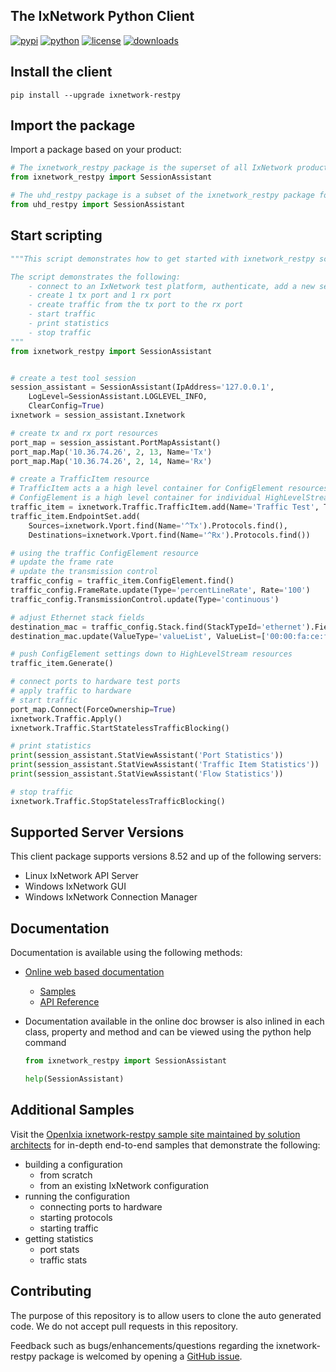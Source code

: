 ## The IxNetwork Python Client 

[![pypi](https://img.shields.io/pypi/v/ixnetwork-restpy.svg)](https://pypi.org/project/ixnetwork-restpy)
[![python](https://img.shields.io/pypi/pyversions/ixnetwork-restpy.svg)](https://pypi.python.org/pypi/ixnetwork-restpy)
[![license](https://img.shields.io/badge/license-MIT-green.svg)](https://en.wikipedia.org/wiki/MIT_License)
[![downloads](https://pepy.tech/badge/ixnetwork-restpy)](https://pepy.tech/project/ixnetwork-restpy)


## Install the client
```
pip install --upgrade ixnetwork-restpy
```


## Import the package
Import a package based on your product:
```python
# The ixnetwork_restpy package is the superset of all IxNetwork products
from ixnetwork_restpy import SessionAssistant
```
```python
# The uhd_restpy package is a subset of the ixnetwork_restpy package for the UHD appliance
from uhd_restpy import SessionAssistant
```


## Start scripting
```python
"""This script demonstrates how to get started with ixnetwork_restpy scripting.

The script demonstrates the following:
    - connect to an IxNetwork test platform, authenticate, add a new session and clear the config
    - create 1 tx port and 1 rx port
    - create traffic from the tx port to the rx port
    - start traffic
    - print statistics
    - stop traffic
"""
from ixnetwork_restpy import SessionAssistant


# create a test tool session
session_assistant = SessionAssistant(IpAddress='127.0.0.1', 
    LogLevel=SessionAssistant.LOGLEVEL_INFO, 
    ClearConfig=True)
ixnetwork = session_assistant.Ixnetwork

# create tx and rx port resources
port_map = session_assistant.PortMapAssistant()
port_map.Map('10.36.74.26', 2, 13, Name='Tx')
port_map.Map('10.36.74.26', 2, 14, Name='Rx')

# create a TrafficItem resource
# TrafficItem acts a a high level container for ConfigElement resources
# ConfigElement is a high level container for individual HighLevelStream resources
traffic_item = ixnetwork.Traffic.TrafficItem.add(Name='Traffic Test', TrafficType='raw')
traffic_item.EndpointSet.add(
    Sources=ixnetwork.Vport.find(Name='^Tx').Protocols.find(), 
    Destinations=ixnetwork.Vport.find(Name='^Rx').Protocols.find())

# using the traffic ConfigElement resource
# update the frame rate
# update the transmission control
traffic_config = traffic_item.ConfigElement.find()
traffic_config.FrameRate.update(Type='percentLineRate', Rate='100')
traffic_config.TransmissionControl.update(Type='continuous')

# adjust Ethernet stack fields
destination_mac = traffic_config.Stack.find(StackTypeId='ethernet').Field.find(FieldTypeId='ethernet.header.destinationAddress')
destination_mac.update(ValueType='valueList', ValueList=['00:00:fa:ce:fa:ce', '00:00:de:ad:be:ef'], TrackingEnabled=True)

# push ConfigElement settings down to HighLevelStream resources
traffic_item.Generate()

# connect ports to hardware test ports
# apply traffic to hardware
# start traffic
port_map.Connect(ForceOwnership=True)
ixnetwork.Traffic.Apply()
ixnetwork.Traffic.StartStatelessTrafficBlocking()

# print statistics
print(session_assistant.StatViewAssistant('Port Statistics'))
print(session_assistant.StatViewAssistant('Traffic Item Statistics'))
print(session_assistant.StatViewAssistant('Flow Statistics'))

# stop traffic
ixnetwork.Traffic.StopStatelessTrafficBlocking()
```

## Supported Server Versions
This client package supports versions 8.52 and up of the following servers:
* Linux IxNetwork API Server
* Windows IxNetwork GUI
* Windows IxNetwork Connection Manager

## Documentation
Documentation is available using the following methods:
* [Online web based documentation](https://openixia.github.io/ixnetwork_restpy/#/overview)
  * [Samples](https://openixia.github.io/ixnetwork_restpy/#/samples)
  * [API Reference](https://openixia.github.io/ixnetwork_restpy/#/reference)

* Documentation available in the online doc browser is also inlined in each class, property and method and can be viewed using the python help command
  ```python
  from ixnetwork_restpy import SessionAssistant
  
  help(SessionAssistant)
  ```

## Additional Samples
Visit the [OpenIxia ixnetwork-restpy sample site maintained by solution architects](https://github.com/OpenIxia/IxNetwork/tree/master/RestPy) for in-depth end-to-end samples that demonstrate the following:
* building a configuration
  * from scratch
  * from an existing IxNetwork configuration
* running the configuration
  * connecting ports to hardware
  * starting protocols
  * starting traffic
* getting statistics
  * port stats
  * traffic stats

## Contributing
The purpose of this repository is to allow users to clone the auto generated code. We do not accept pull requests in this repository.

Feedback such as bugs/enhancements/questions regarding the ixnetwork-restpy package is welcomed by opening a [GitHub issue](https://github.com/OpenIxia/ixnetwork_restpy/issues).